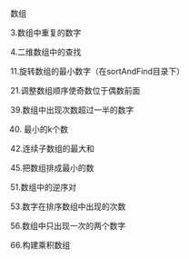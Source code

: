 数组

3.数组中重复的数字

4.二维数组中的查找

11.旋转数组的最小数字（在sortAndFind目录下）	

21.调整数组顺序使奇数位于偶数前面	

39.数组中出现次数超过一半的数字
	
40. 最小的k个数

42.连续子数组的最大和	

45.把数组排成最小的数	

51.数组中的逆序对	

53.数字在排序数组中出现的次数	

56.数组中只出现一次的两个数字	
	
66.构建乘积数组	